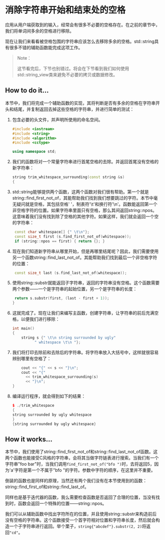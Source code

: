 # 消除字符串开始和结束处的空格

应用从用户端获取到的输入，经常会有很多不必要的空格存在。在之前的章节中，我们将单词间多余的空格进行移除。

现在让我们来看看被空格包围的字符串应该怎么去移除多余的空格。std::string具有很多不错的辅助函数能完成这项工作。

> Note：
>
> 这节看完后，下节也别错过。将会在下节看到我们如何使用std::string_view类来避免不必要的拷贝或数据修改。

## How to do it...

本节中，我们将完成一个辅助函数的实现，其将判断是否有多余的空格在字符串开头和结尾，并复制返回去掉这些空格的字符串，并进行简单的测试：

1. 包含必要的头文件，并声明所使用的命名空间。

   ```c++
   #include <iostream>
   #include <string>
   #include <algorithm>
   #include <cctype>

   using namespace std;
   ```

2. 我们的函数将对一个常量字符串进行首尾空格的去除。并返回首尾没有空格的新字符串：

   ```c++
   string trim_whitespace_surrounding(const string &s)
   { 
   ```

3. std::string能够提供两个函数，这两个函数对我们很有帮助。第一个就是string::find_first_not_of，其能帮助我们找到我们想要跳过的字符。本节中毫无疑问就是空格，其包括空格' '，制表符'\t'和换行符'\n'。函数能返回第一个非空格字符的位置。如果字符串里面只有空格，那么其间返回string::npos。这意味着我们没有找到除了空格的其他字符。如果这样，我们就会返回一个空的字符串：

   ```c++
   	const char whitespace[] {" \t\n"};
   	const size_t first (s.find_first_not_of(whitespace));
   	if (string::npos == first) { return {}; }
   ```

4. 现在我们知道新字符串从哪里开始，但是再哪里结尾呢？因此，我们需要使用另一个函数string::find_last_not_of。其能帮助我们找到最后一个非空格字符的位置：

   ```c++
   	const size_t last (s.find_last_not_of(whitespace));
   ```

5. 使用string::substr就能返回子字符串，返回的字符串没有空格。这个函数需要两个参数——一个是字符串的起始位置，另一个是字符串的长度：

   ```c++
   	return s.substr(first, (last - first + 1));
   }
   ```

6. 这就完成了。现在让我们来编写主函数，创建字符串，让字符串的前后充满空格，以便我们进行移除：

   ```c++
   int main()
   {
       string s {" \t\n string surrounded by ugly"
       		 " whitespace \t\n "};
   ```

7. 我们将打印去除前和去除后的字符串。将字符串放入大括号中，这样就很容易辨别哪里有空格了：

   ```c++
       cout << "{" << s << "}\n";
       cout << "{"
       	 << trim_whitespace_surrounding(s)
       	 << "}\n";
   }
   ```

8. 编译运行程序，就会得到如下的结果：

   ```c++
   $ ./trim_whitespace
   {
   string surrounded by ugly whitespace
   }
   {string surrounded by ugly whitespace}
   ```

## How it works...

本节中，我们使用了string::find_first_not_of和string::find_last_not_of函数。这两个函数也能接受C风格的字符串，会将其当做字符链表进行搜索。当我们有一个字符串"foo bar"时，当我们调用`find_first_not_of("bfo ")`时，去将返回5，因为'a'字符是第一个不属于"bfo "的字符。参数中字符的顺序，在这里并不重要。

倒装的函数也是同样的原理，当然还有两个我们没有在本节使用到的函数：string::find_first_of和string::find_last_of。

同样也是基于迭代器的函数，我么需要检查函数是否返回了合理的位置，当没有找到时，函数会返回一个特殊的位置——string::npos。

我们可以从辅助函数中找出字符所在的位置，并且使用string::substr来构造前后没有空格的字符串。这个函数接受一个首字符相对位置和字符串长度，然后就会构造一个子字符串进行返回。举个栗子，`string{"abcdef"}.substr(2, 2)`将返回`"cd"`。